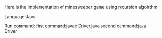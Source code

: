 Here is the implementation of minesweeper game using recursion algoirthm 

Language:Java

Run command: first command:javac Driver.java 
             second command:java Driver
            
